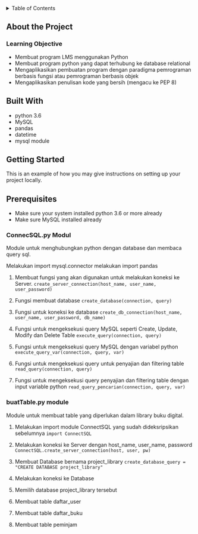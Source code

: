 <!-- Table of Content -->
<details>
  <summary>Table of Contents</summary>
  <ol>
    <li>
      <a href="#about-the-project">About The Project</a>
      <ul>
        <li><a href="#built-with">Built With</a></li>
      </ul>
    </li>
    <li>
      <a href="#getting-started">Getting Started</a>
      <ul>
        <li><a href="#prerequisites">Prerequisites</a></li>
        <li><a href="#installation">Installation</a></li>
      </ul>
    </li>
    <li><a href="#roadmap">Roadmap</a></li>
    <li><a href="#contact">Contact</a></li>
    <li><a href="#acknowledgments">Acknowledgments</a></li>
  </ol>
</details>

<!-- About The Project -->
## About the Project

### Learning Objective
* Membuat program LMS menggunakan Python
* Membuat program python yang dapat terhubung ke database relational
* Mengaplikasikan pembuatan program dengan paradigma pemrograman berbasis fungsi atau pemrograman berbasis objek
* Mengaplikasikan penulisan kode yang bersih (mengacu ke PEP 8)


## Built With
* python 3.6 
* MySQL
* pandas
* datetime
* mysql module

<!--Getting Started-->
## Getting Started

This is an example of how you may give instructions on setting up your project locally.

## Prerequisites
* Make sure your system installed python 3.6 or more already
* Make sure MySQL installed already

### ConnecSQL.py Modul
Module untuk menghubungkan python dengan database dan membaca query sql.

Melakukan import mysql.connector
melakukan import pandas

1. Membuat fungsi yang akan digunakan untuk melakukan koneksi ke Server.
`create_server_connection(host_name, user_name, user_password)`

2. Fungsi membuat database
`create_database(connection, query)`

3. Fungsi untuk koneksi ke database
`create_db_connection(host_name, user_name, user_password, db_name)`

4. Fungsi untuk mengeksekusi query MySQL seperti Create, Update, Modify dan Delete Table
`execute_query(connection, query)`

5. Fungsi untuk mengeksekusi query MySQL dengan variabel python
`execute_query_var(connection, query, var)`

6. Fungsi untuk mengeksekusi query untuk penyajian dan filtering table
`read_query(connection, query)`

7. Fungsi untuk mengeksekusi query penyajian dan filtering table dengan input variable python
`read_query_pencarian(connection, query, var)`

### buatTable.py module
Module untuk membuat table yang diperlukan dalam library buku digital.

1. Melakukan import module ConnectSQL yang sudah dideksripsikan sebelumnya
`import ConnectSQL`

2. Melakukan koneksi ke Server dengan host_name, user_name, password
`ConnectSQL.create_server_connection(host, user, pw)`

3. Membuat Database bernama project_library
`create_database_query = "CREATE DATABASE project_library"`

4. Melakukan koneksi ke Database

5. Memilih database project_library tersebut

6. Membuat table daftar_user

7. Membuat table daftar_buku

8. Membuat table peminjam 





